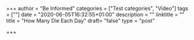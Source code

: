 +++
author = "Be Informed"
categories = ["Test categories", "Video"]
tags = [""]
date = "2020-06-05T16:32:55+01:00"
description = ""
linktitle = ""
title = "How Many Die Each Day"
draft= "false"
type = "post"

+++
